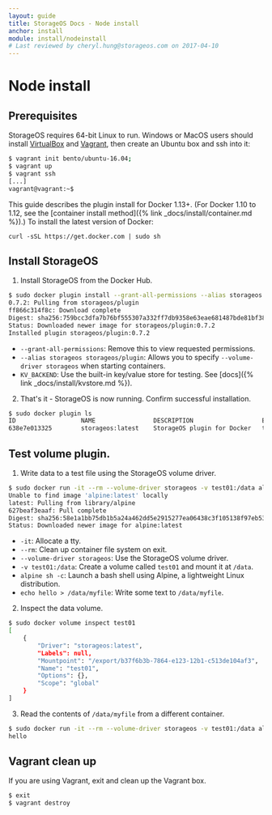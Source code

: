 ```yaml
---
layout: guide
title: StorageOS Docs - Node install
anchor: install
module: install/nodeinstall
# Last reviewed by cheryl.hung@storageos.com on 2017-04-10
---
```


# Node install

## Prerequisites

StorageOS requires 64-bit Linux to run. Windows or MacOS users should install
[VirtualBox](https://www.virtualbox.org/wiki/Downloads) and
[Vagrant](http://vagrantup.com/downloads.html), then create an Ubuntu box and
ssh into it:

```bash
$ vagrant init bento/ubuntu-16.04;
$ vagrant up
$ vagrant ssh
[...]
vagrant@vagrant:~$
```

This guide describes the plugin install for Docker 1.13+. (For Docker
1.10 to 1.12, see the [container install method]({% link _docs/install/container.md %}).)
To install the latest version of Docker:

```
curl -sSL https://get.docker.com | sudo sh
```

## Install StorageOS

1. Install StorageOS from the Docker Hub.
```bash
$ sudo docker plugin install --grant-all-permissions --alias storageos storageos/plugin KV_BACKEND=boltdb
0.7.2: Pulling from storageos/plugin
ff866c314f8c: Download complete
Digest: sha256:759bcc3dfa7b76bf555307a332ff7db9358e63eae681487bde81bf3860af9067
Status: Downloaded newer image for storageos/plugin:0.7.2
Installed plugin storageos/plugin:0.7.2
```
* `--grant-all-permissions`: Remove this to view requested permissions.
* `--alias storageos storageos/plugin`: Allows you to specify `--volume-driver storageos` when starting containers.
* `KV_BACKEND`: Use the built-in key/value store for testing. See [docs]({% link _docs/install/kvstore.md %}).

2. That's it - StorageOS is now running. Confirm successful installation.
```bash
$ sudo docker plugin ls
ID                  NAME                DESCRIPTION                   ENABLED
638e7e013325        storageos:latest    StorageOS plugin for Docker   true
```

## Test volume plugin.

1. Write data to a test file using the StorageOS volume driver.
```bash
$ sudo docker run -it --rm --volume-driver storageos -v test01:/data alpine sh -c "echo hello > /data/myfile"
Unable to find image 'alpine:latest' locally
latest: Pulling from library/alpine
627beaf3eaaf: Pull complete
Digest: sha256:58e1a1bb75db1b5a24a462dd5e2915277ea06438c3f105138f97eb53149673c4
Status: Downloaded newer image for alpine:latest
```
* `-it`: Allocate a tty.
* `--rm`: Clean up container file system on exit.
* `--volume-driver storageos`: Use the StorageOS volume driver.
* `-v test01:/data`: Create a volume called `test01` and mount it at `/data`.
* `alpine sh -c`: Launch a bash shell using Alpine, a lightweight Linux distribution.
* `echo hello > /data/myfile`: Write some text to `/data/myfile`.

2. Inspect the data volume.
```bash
$ sudo docker volume inspect test01
[
    {
        "Driver": "storageos:latest",
        "Labels": null,
        "Mountpoint": "/export/b37f6b3b-7864-e123-12b1-c513de104af3",
        "Name": "test01",
        "Options": {},
        "Scope": "global"
    }
]
```
3.  Read the contents of `/data/myfile` from a different container.
```bash
$ sudo docker run -it --rm --volume-driver storageos -v test01:/data alpine sh -c "cat /data/myfile"
hello
```

## Vagrant clean up

If you are using Vagrant, exit and clean up the Vagrant box.
```bash
$ exit
$ vagrant destroy
```
